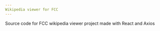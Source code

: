 ```yaml
---
Wikipedia viewer for FCC
---
```

Source code for FCC wikipedia viewer project
made with React and Axios